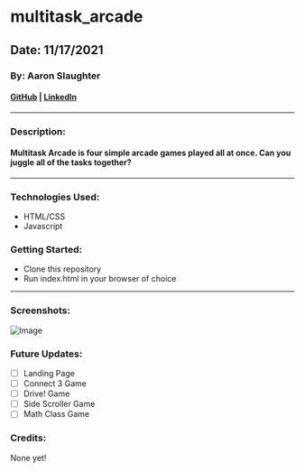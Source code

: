 # multitask_arcade

## Date: 11/17/2021
### By: Aaron Slaughter

#### [GitHub](https://github.com/aaronslaughter) | [LinkedIn](https://www.linkedin.com/in/aaron-slaughter-085b44b5/)
***

### Description:

#### Multitask Arcade is four simple arcade games played all at once. Can you juggle all of the tasks together?
***
### Technologies Used:
* HTML/CSS
* Javascript

### Getting Started:
* Clone this repository
* Run index.html in your browser of choice
***
### Screenshots:

![Image](https://i.imgur.com/bI42Oir.png)


### Future Updates:
- [ ] Landing Page
- [ ] Connect 3 Game
- [ ] Drive! Game
- [ ] Side Scroller Game
- [ ] Math Class Game

### Credits:

None yet!